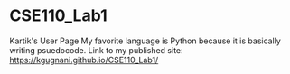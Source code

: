 # CSE110_Lab1
Kartik's User Page
My favorite language is Python because it is basically writing psuedocode.
Link to my published site: https://kgugnani.github.io/CSE110_Lab1/